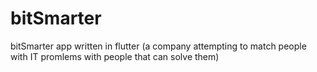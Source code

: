 # bitSmarter
bitSmarter app written in flutter (a company attempting to match people with IT promlems with people that can solve them)
